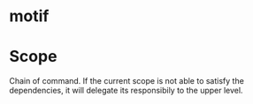 # motif

# Scope

Chain of command.
If the current scope is not able to satisfy the dependencies, it will delegate its responsibily to the upper level.